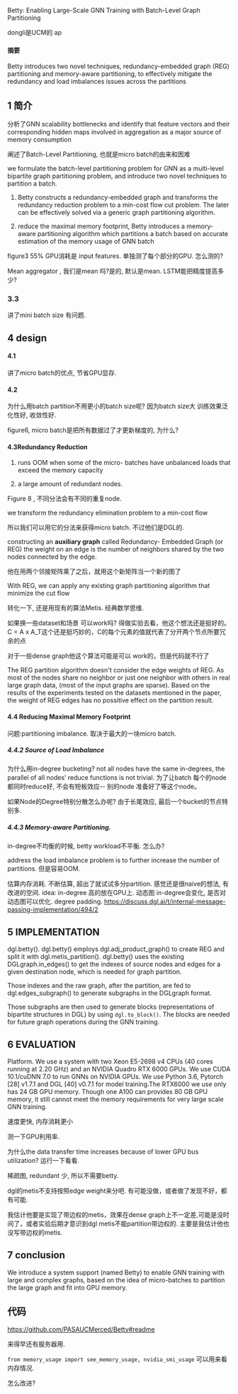 Betty: Enabling Large-Scale GNN Training with Batch-Level Graph Partitioning

dongli是UCM的 ap 

#### 摘要

Betty introduces two novel techniques, redundancy-embedded graph (REG) partitioning and memory-aware partitioning, to effectively mitigate the redundancy and load imbalances issues across the partitions

## 1 简介

分析了GNN scalability bottlenecks and identify that feature vectors and their corresponding hidden maps involved in aggregation as a major source of memory consumption

阐述了Batch-Level Partitioning, 也就是micro batch的由来和困难

we formulate the batch-level partitioning problem for GNN as a multi-level bipartite graph partitioning problem, and introduce two novel techniques to partition a batch.  

1. Betty constructs a redundancy-embedded graph and transforms the redundancy reduction problem to a min-cost flow cut problem. The later can be effectively solved via a generic graph partitioning algorithm.

2) reduce the maximal memory footprint, Betty introduces a memory-aware partitioning algorithm which partitions a batch based on accurate estimation of the memory usage of GNN batch

figure3 55% GPU消耗是 input features.   单独测了每个部分的GPU. 怎么测的?

Mean aggregator , 我们是mean 吗?是的, 默认是mean. LSTM能把精度提高多少? 

### 3.3

讲了mini batch size 有问题. 

## 4 design

#### 4.1

讲了micro batch的优点, 节省GPU显存. 

#### 4.2

为什么用batch partition不用更小的batch size呢?   因为batch size大 训练效果泛化性好, 收敛性好. 

figure6, micro batch是把所有数据过了才更新梯度的, 为什么? 

#### 4.3Redundancy Reduction

1. runs OOM when some of the micro- batches have unbalanced loads that exceed the memory capacity

2. a large amount of redundant nodes.

Figure 8 , 不同分法会有不同的重复node. 

we transform the redundancy elimination problem to a min-cost flow

所以我们可以用它的分法来获得micro batch. 不过他们是DGL的.

constructing an **auxiliary graph** called Redundancy- Embedded Graph (or REG) the weight on an edge is the number of neighbors shared by the two nodes connected by the edge.   

他在用两个邻接矩阵乘了之后，就用这个新矩阵当一个新的图了

With REG, we can apply any existing graph partitioning algorithm that minimize the cut flow

转化一下,  还是用现有的算法Metis. 经典数学思维.  

如果换一些dataset和场景 可以work吗? 得做实验去看，他这个想法还是挺好的。C = A x A_T这个还是挺巧妙的，C的每个元素的值就代表了分开两个节点所要冗余的点

对于一些dense graph他这个算法可能是可以 work的，但是代码就不行了

The REG partition algorithm doesn't consider the edge weights of REG. As most of the nodes share no neighbor or just one neighbor with others in real large graph data, (most of the input graphs are sparse). Based on the results of the experiments tested on the datasets mentioned in the paper, the weight of REG edges has no possitive effect on the partition result.

#### 4.4 Reducing Maximal Memory Footprint

问题:partitioning imbalance. 取决于最大的一块micro batch.

##### 4.4.2 Source of Load Imbalance

为什么用in-degree bucketing?  not all nodes have the same in-degrees, the parallel of all nodes’ reduce functions is not trivial. 为了让batch 每个的node都同时reduce好, 不会有短板效应-- 别的node 准备好了等这个node。

如果Node的Degree特别分散怎么办呢?  由于长尾效应, 最后一个bucket的节点特别多. 

##### 4.4.3 Memory-aware Partitioning. 

in-degree不均衡的时候, betty workload不平衡. 怎么办? 

address the load imbalance problem is to further increase the number of partitions. 但是容易OOM.

估算内存消耗. 不断估算, 超出了就试试多分partition. 感觉还是很naive的想法, 有改进的空间.  idea:  in-degree 高的放在GPU上. 动态图 in-degree会变化, 是否对动态图可以优化.  degree padding. https://discuss.dgl.ai/t/internal-message-passing-implementation/494/2

## 5 IMPLEMENTATION

dgl.betty(). dgl.betty() employs dgl.adj_product_graph() to create REG and split it with dgl.metis_partition(). dgl.betty() uses the existing DGLgraph.in_edges() to get the indexes of source nodes and edges for a given destination node, which is needed for graph partition. 

Those indexes and the raw graph, after the partition, are fed to dgl.edges_subgraph() to generate subgraphs in the DGLgraph format. 

Those subgraphs are then used to generate blocks (representations of bipartite structures in DGL) by using `dgl.to_block()`. The blocks are needed for future graph operations during the GNN training.

## 6 EVALUATION

Platform. We use a system with two Xeon E5-2698 v4 CPUs (40 cores running at 2.20 GHz) and an NVIDIA Quadro RTX 6000 GPUs. We use CUDA 10.1/cuDNN 7.0 to run GNNs on NVIDIA GPUs. We use Python 3.6, Pytorch [28] v1.7.1 and DGL [40] v0.7.1 for model training.The RTX6000 we use only has 24 GB GPU memory. Though one A100 can provides 80 GB GPU memory, it still cannot meet the memory requirements for very large scale GNN training.

速度更快, 内存消耗更小

测一下GPU利用率.

为什么the data transfer time increases because of lower GPU bus utilization?  运行一下看看. 

稀疏图, redundant 少, 所以不需要betty. 

dgl的metis不支持按照edge weight来分吧.   有可能没做，或者做了发现不好，都有可能.

我估计他要是实现了带边权的metis，效果在dense graph上不一定差,可能是没时间了，或者实验后期才意识到dgl metis不能partition带边权的.  主要是我估计他也没写带边权的metis. 

## 7 conclusion

We introduce a system support (named Betty) to enable GNN training with large and complex graphs, based on the idea of micro-batches to partition the large graph and fit into GPU memory.

## 代码

https://github.com/PASAUCMerced/Betty#readme

来得早还有服务器用.

`from memory_usage import see_memory_usage, nvidia_smi_usage` 可以用来看内存情况. 

怎么改进?

